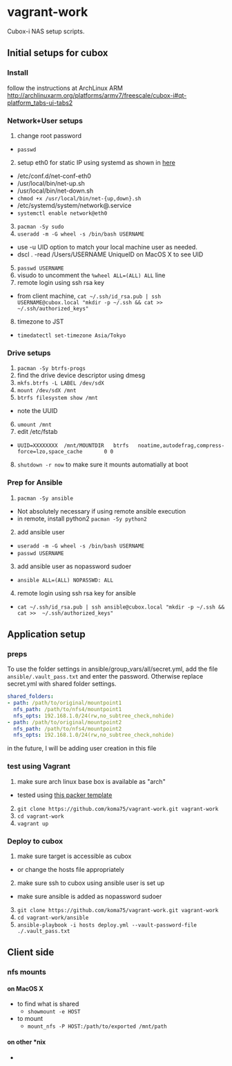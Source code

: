 vagrant-work
============

Cubox-i NAS setup scripts.

## Initial setups for cubox

### Install

follow the instructions at ArchLinux ARM http://archlinuxarm.org/platforms/armv7/freescale/cubox-i#qt-platform_tabs-ui-tabs2

### Network+User setups

1. change root password
  * `passwd`
2. setup eth0 for static IP using systemd as shown in [here](https://wiki.archlinux.org/index.php/Network_configuration#Persistent_configuration_on_boot_using_systemd)
  * /etc/conf.d/net-conf-eth0
  * /usr/local/bin/net-up.sh
  * /usr/local/bin/net-down.sh
  * `chmod +x /usr/local/bin/net-{up,down}.sh`
  * /etc/systemd/system/network@.service
  * `systemctl enable network@eth0`
3. `pacman -Sy sudo`
4. `useradd -m -G wheel -s /bin/bash USERNAME`
  * use -u UID option to match your local machine user as needed.
  * dscl . -read /Users/USERNAME UniqueID on MacOS X to see UID
5. `passwd USERNAME`
6. visudo to uncomment the `%wheel ALL=(ALL) ALL` line
7. remote login using ssh rsa key
  * from client machine, `cat ~/.ssh/id_rsa.pub | ssh USERNAME@cubox.local "mkdir -p ~/.ssh && cat >>  ~/.ssh/authorized_keys"`
8. timezone to JST
  * `timedatectl set-timezone Asia/Tokyo`

### Drive setups

1. `pacman -Sy btrfs-progs`
2. find the drive device descriptor using dmesg
3. `mkfs.btrfs -L LABEL /dev/sdX`
4. `mount /dev/sdX /mnt`
5. `btrfs filesystem show /mnt`
  * note the UUID
6. `umount /mnt`
7. edit /etc/fstab
  * `UUID=XXXXXXXX  /mnt/MOUNTDIR   btrfs   noatime,autodefrag,compress-force=lzo,space_cache       0 0`
8. `shutdown -r now` to make sure it mounts automatially at boot

### Prep for Ansible

1. `pacman -Sy ansible`
  * Not absolutely necessary if using remote ansible execution
  * in remote, install python2 `pacman -Sy python2`
2. add ansible user
  * `useradd -m -G wheel -s /bin/bash USERNAME`
  * `passwd USERNAME`
3. add ansible user as nopassword sudoer
  * `ansible ALL=(ALL) NOPASSWD: ALL`
4. remote login using ssh rsa key for ansible
  * `cat ~/.ssh/id_rsa.pub | ssh ansible@cubox.local "mkdir -p ~/.ssh && cat >>  ~/.ssh/authorized_keys"`

## Application setup

### preps

To use the folder settings in ansible/group_vars/all/secret.yml, add the file
`ansible/.vault_pass.txt` and enter the password.
Otherwise replace secret.yml with shared folder settings.

~~~yaml
shared_folders:
- path: /path/to/original/mountpoint1
  nfs_path: /path/to/nfs4/mountpoint1
  nfs_opts: 192.168.1.0/24(rw,no_subtree_check,nohide)
- path: /path/to/original/mountpoint2
  nfs_path: /path/to/nfs4/mountpoint2
  nfs_opts: 192.168.1.0/24(rw,no_subtree_check,nohide)
~~~

in the future, I will be adding user creation in this file

### test using Vagrant

1. make sure arch linux base box is available as "arch"
  * tested using [this packer template](https://github.com/koma75/packer-arch.git)
2. `git clone https://github.com/koma75/vagrant-work.git vagrant-work`
3. `cd vagrant-work`
4. `vagrant up`

### Deploy to cubox

1. make sure target is accessible as cubox
  * or change the hosts file appropriately
2. make sure ssh to cubox using ansible user is set up
  * make sure ansible is added as nopassword sudoer
3. `git clone https://github.com/koma75/vagrant-work.git vagrant-work`
4. `cd vagrant-work/ansible`
5. `ansible-playbook -i hosts deploy.yml --vault-password-file ./.vault_pass.txt`

## Client side

### nfs mounts

#### on MacOS X

* to find what is shared
  * `showmount -e HOST`
* to mount
  * `mount_nfs -P HOST:/path/to/exported /mnt/path`

#### on other *nix

*
